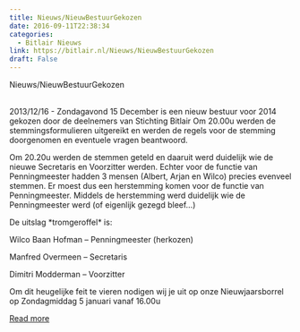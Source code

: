 ```yaml
---
title: Nieuws/NieuwBestuurGekozen
date: 2016-09-11T22:38:34
categories:
  - Bitlair Nieuws
link: https://bitlair.nl/Nieuws/NieuwBestuurGekozen
draft: False
---
```


<div class="mw-content-ltr mw-parser-output" dir="ltr" lang="en"><p><a class="mw-selflink selflink">Nieuws/NieuwBestuurGekozen</a>
</p></div><div class="mw-content-ltr mw-parser-output" dir="ltr" lang="en"><p><br />
2013/12/16 - Zondagavond 15 December is een nieuw bestuur voor 2014 gekozen door de deelnemers van Stichting Bitlair
Om 20.00u werden de stemmingsformulieren uitgereikt en werden de regels voor de stemming doorgenomen en eventuele vragen beantwoord.
</p><p>Om 20.20u werden de stemmen geteld en daaruit werd duidelijk wie de nieuwe Secretaris en Voorzitter werden. Echter voor de functie van Penningmeester hadden 3 mensen (Albert, Arjan en Wilco) precies evenveel stemmen. Er moest dus een herstemming komen voor de functie van Penningmeester. Middels de herstemming werd duidelijk wie de Penningmeester werd (of eigenlijk gezegd bleef…)
</p><p>De uitslag *tromgeroffel* is:
</p><p>Wilco Baan Hofman – Penningmeester (herkozen)
</p><p>Manfred Overmeen – Secretaris
</p><p>Dimitri Modderman – Voorzitter
</p><p>Om dit heugelijke feit te vieren nodigen wij je uit op onze Nieuwjaarsborrel op Zondagmiddag 5 januari vanaf 16.00u
</p></div>

[Read more](https://bitlair.nl/Nieuws/NieuwBestuurGekozen)